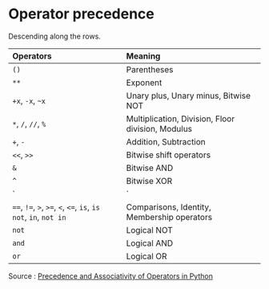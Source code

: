 # Operator precedence

Descending along the rows.

| Operators                                                    | Meaning                                           |
| :----------------------------------------------------------- | :------------------------------------------------ |
| `()`                                                         | Parentheses                                       |
| `**`                                                         | Exponent                                          |
| `+x`, `-x`, `~x`                                             | Unary plus, Unary minus, Bitwise NOT              |
| `*`, `/`, `//`, `%`                                          | Multiplication, Division, Floor division, Modulus |
| `+`, `-`                                                     | Addition, Subtraction                             |
| `<<`, `>>`                                                   | Bitwise shift operators                           |
| `&`                                                          | Bitwise AND                                       |
| `^`                                                          | Bitwise XOR                                       |
| `|`                                                          | Bitwise OR                                        |
| `==`, `!=`, `>`, `>=`, `<`, `<=`, `is`, `is not`, `in`, `not in` | Comparisons, Identity, Membership operators       |
| `not`                                                        | Logical NOT                                       |
| `and`                                                        | Logical AND                                       |
| `or`                                                         | Logical OR                                        |

Source : [Precedence and Associativity of Operators in Python](https://www.programiz.com/python-programming/precedence-associativity)